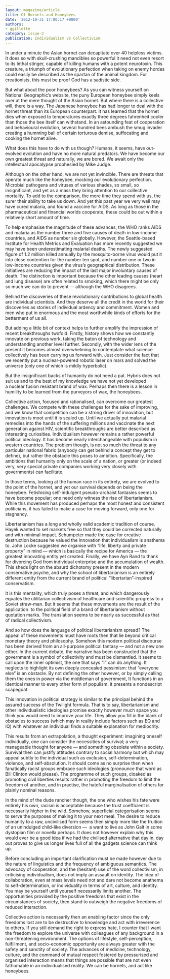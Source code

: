 ```yaml
---
layout: magazine/article
title: Of Hornets and Honeybees
date: '2012-10-31 17:00:17 +0000'
authors:
- ggillette
category: issue-2
publication: Individualism vs Collectivism
---
```


In under a minute the Asian hornet can decapitate over 40 helpless victims. It does so with skull-crushing mandibles so powerful it need not even resort to its lethal stinger, capable of killing humans with a potent neurotoxin. This creature, a triumph of evolutionary perfection when taking on enemy hordes could easily be described as the spartan of the animal kingdom. For creationists, this must be proof God has a sadistic side.

But what about the poor honeybees? As you can witness yourself on National Geographic’s website, the puny European honeybee simply keels over at the mere thought of the Asian hornet. But where there is a collective will, there is a way. The Japanese honeybee has had longer to deal with the hornet threat than its European counterpart. It has learned that the hornet dies when exposed to temperatures exactly three degrees fahrenheit cooler than those the bee itself can withstand. In an astounding feat of cooperation and behavioural evolution, several hundred bees ambush the smug invader creating a humming ball of certain torturous demise, suffocating and cooking the hornet alive.

What does this have to do with us though? Humans, it seems, have out-evolved evolution and have no more natural predators. We have become our own greatest threat and naturally, we are bored. We await only the intellectual apocalypse prophesied by Mike Judge.

Although on the other hand, we are not yet invincible. There are threats that operate much like the honeybee, mocking our evolutionary perfection. Microbial pathogens and viruses of various shades, so small, so insignificant, and yet as a mass they bring attention to our collective mortality. To add to the comparison, the more time they spend with us, the surer their ability to take us down. And yet this past year we very well may have cured malaria, and found a vaccine for AIDS. As long as those in the pharmaceutical and financial worlds cooperate, these could be out within a relatively short amount of time.

To help emphasise the magnitude of these advances, the WHO ranks AIDS and malaria as the number three and five causes of death in low-income countries, and AIDS as number six globally. However, the Seattle-based Institute for Health Metrics and Evaluation has more recently suggested we may have been underestimating malarial deaths. The newly suggested figure of 1.2 million killed annually by the mosquito-borne virus would put it into close contention for the number ten spot, and number one or two in low-income countries given the virus’s geographical distribution. These initiatives are reducing the impact of the last major involuntary causes of death. The distinction is important because the other leading causes (heart and lung disease) are often related to smoking, which there might be only so much we can do to prevent — although the WHO disagrees.

Behind the discoveries of these revolutionary contributions to global health are individual scientists. And they deserve all the credit in the world for their discoveries as stories of individual ardency and commitment. Women and men who put in enormous and the most worthwhile kinds of efforts for the betterment of us all.

But adding a little bit of context helps to further amplify the impression of recent breakthroughs twofold. Firstly, history shows how we constantly innovate on previous work, taking the baton of technology and understanding another level further. Secondly, with the wider lens of the present it becomes almost overwhelming to contemplate what science collectively has been carrying us forward with. Just consider the fact that we recently put a nuclear-powered robotic laser on mars and solved the universe (only one of which is mildly hyperbolic).

But the insignificant backs of humanity do not need a pat. Hybris does not suit us and to the best of my knowledge we have not yet developed a nuclear fusion resistant brand of wax. Perhaps then there is a lesson in humility to be learned from the purveyors of wax, the honeybees.

Collective action, focused and rationalised, can overcome our greatest challenges. We compete with these challenges for the sake of improving, and we know that competition can be a strong driver of innovation, but innovation is moot until it is scaled up. Until we actually put malarial remedies into the hands of the suffering millions and vaccinate the next generation against HIV, scientific breakthroughs are better described as interesting curiosities. Individualism however remains a rather powerful political ideology. It has become nearly interchangeable with populism in western countries. The problem though, is not so much the threat to any particular national fabric (anybody can get behind a concept they get to define), but rather the obstacle this poses to ambition. Specifically, the ambitions that humanity only on the scale of a nation, or greater (or indeed very, very special private companies working very closely with governments) can facilitate.

In those terms, looking at the human race in its entirety, we are evolved to the point of the hornet, and yet our survival depends on being the honeybee. Fetishising self-indulgent pseudo-archaist fantasies seems to have become popular; one need only witness the rise of libertarianism. While this movement has produced perhaps the most honest and consistent politicians, it has failed to make a case for moving forward, only one for stagnancy.

Libertarianism has a long and wholly valid academic tradition of course. Hayek wanted to set markets free so that they could be corrected naturally and with minimal impact. Schumpeter made the case for creative destruction because he valued the innovation that individualism is anathema to. John Locke suggested we organise with “life, liberty and private property” in mind — which is basically the recipe for America — the greatest innovating entity yet created. Finally, we have Ayn Rand to thank for divorcing God from individual enterprise and the accumulation of wealth. This sheds light on the absurd dichotomy present in the modern conservative psyche, and why the school of libertarianism is an entirely different entity from the current brand of political “libertarian”-inspired conservatism.

It is this mentality, which truly poses a threat, and which dangerously equates the utilitarian collectivism of healthcare and scientific progress to a Soviet straw-man. But it seems that these movements are the result of the application  to the political field of a brand of libertarianism without quotation marks. The translation seems to be nearly as successful as that of radical collectivism.

And so how does the language of political libertarianism spread? The appeal of these movements must have roots then that lie beyond critical monetary theory and philosophy. Somehow this modern political discourse has been derived from an all-purpose political fantasy — and not a new one either. In the current debate, the narrative has been constructed that the government is a symbol of collectivity and must be dismantled. It seems to call upon the inner optimist, the one that says “I” can do anything. It neglects to highlight its own deeply concealed pessimism: that “everyone else” is an obstacle. By not defining the other however, or by simply calling them the ones in power via the middleman of government, It functions in an identical manner to every other form of populism: it presents a nondescript scapegoat.

This innovation in political strategy is similar to the principal behind the assured success of the Twilight formula. That is to say, libertarianism and other individualistic ideologies promise exactly however much space you think you would need to improve your life. They allow you fill in the blank of obstacles to success (which may in reality include factors such as EQ and IQ) with whatever an individual finds a suitable explanation for mediocrity.

This results from an extrapolation, a thought experiment: imagining oneself individually, one can consider the necessities of survival; a very manageable thought for anyone — and something obsolete within a society. Survival then can justify attitudes contrary to social harmony but which may appeal subtly to the individual such as exclusion, self-determination, violence, and self-absolution. It should come as no surprise then when fanatically racist groups embrace such ideologies (pronounce that word as Bill Clinton would please). The programme of such groups, cloaked as promoting civil liberties results rather in promoting the freedom to limit the freedom of another, and in practise, the hateful marginalisation of others for plainly nominal reasons.

In the mind of the dude rancher though, the one who wishes his fate were entirely his own, racism is acceptable because the trust coefficient is necessarily higher in the wild. Somehow, superficial categorisation seems to serve the purposes of making it to your next meal. The desire to reduce humanity to a raw, uncivilised form seems then simply more like the fruition of an unindulged child-like diversion —  a want to live as John Galt in some dystopian film or novella perhaps. It does not however explain why this would ever be a good idea if we had the civilised alternative that day in, day out proves to give us longer lives full of all the gadgets science can think up.

Before concluding an important clarification must be made however due to the nature of linguistics and the frequency of ambiguous semantics. The advocacy of cooperation, and the (hesitant) use of the word collectivism, in criticising individualism, does not imply an assault on identity. The idea of collaboration, even at mass levels need not and dare not become anathema to self-determination, or individuality in terms of art, culture, and identity. You may be yourself until yourself necessarily limits another. The opportunities provided by the positive freedoms that exist in the circumstances of society, then stand to outweigh the negative freedoms of reduced interaction.

Collective action is necessarily then an enabling factor since the only freedoms lost are to be destructive to knowledge and act with irreverence to others. If you still demand the right to express hate, I counter that I want the freedom to explore the universe with colleagues of any background in a non-threatening environment. The options of lifestyle, self-perception, fulfillment, and socio-economic opportunity are always greater with the safety and sanctity of society. The advances of medicine, technology, culture, and the command of mutual respect fostered by pressurised and organised interaction means that things are possible that are not even fathomable in an individualised reality. We can be hornets, and act like honeybees.
